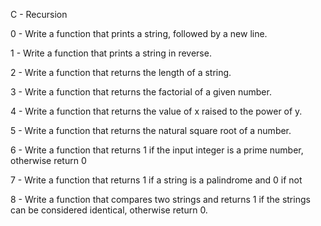 C - Recursion



0 - Write a function that prints a string, followed by a new line.

1 - Write a function that prints a string in reverse.

2 - Write a function that returns the length of a string.

3 - Write a function that returns the factorial of a given number.

4 - Write a function that returns the value of x raised to the power of y.

5 - Write a function that returns the natural square root of a number.

6 - Write a function that returns 1 if the input integer is a prime number, otherwise return 0

7 - Write a function that returns 1 if a string is a palindrome and 0 if not

8 - Write a function that compares two strings and returns 1 if the strings can be considered identical, otherwise return 0.
